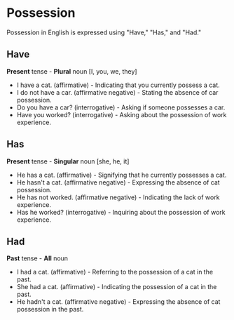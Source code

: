 # Possession

Possession in English is expressed using "Have," "Has," and "Had."

## Have

**Present** tense - **Plural** noun \[I, you, we, they]

* I have a cat. (affirmative) - Indicating that you currently possess a cat.
* I do not have a car. (affirmative negative) - Stating the absence of car possession.
* Do you have a car? (interrogative) - Asking if someone possesses a car.
* Have you worked? (interrogative) - Asking about the possession of work experience.

## Has

**Present** tense - **Singular** noun \[she, he, it]

* He has a cat. (affirmative) - Signifying that he currently possesses a cat.
* He hasn't a cat. (affirmative negative) - Expressing the absence of cat possession.
* He has not worked. (affirmative negative) - Indicating the lack of work experience.
* Has he worked? (interrogative) - Inquiring about the possession of work experience.

## Had

**Past** tense - **All** noun

* I had a cat. (affirmative) - Referring to the possession of a cat in the past.
* She had a cat. (affirmative) - Indicating the possession of a cat in the past.
* He hadn't a cat. (affirmative negative) - Expressing the absence of cat possession in the past.
